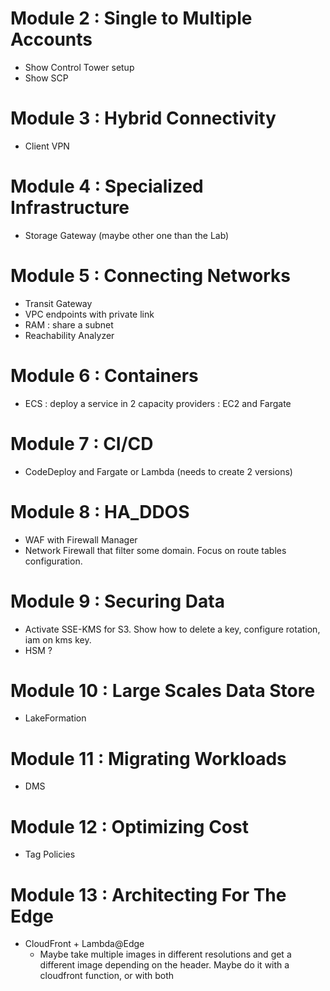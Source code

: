 # Module 2 : Single to Multiple Accounts

* Show Control Tower setup
* Show SCP

# Module 3 : Hybrid Connectivity

* Client VPN

# Module 4 : Specialized Infrastructure

* Storage Gateway (maybe other one than the Lab)

# Module 5 : Connecting Networks

* Transit Gateway
* VPC endpoints with private link
* RAM : share a subnet
* Reachability Analyzer

# Module 6 : Containers

* ECS : deploy a service in 2 capacity providers : EC2 and Fargate

# Module 7 : CI/CD

* CodeDeploy and Fargate or Lambda (needs to create 2 versions)

# Module 8 : HA_DDOS

* WAF with Firewall Manager
* Network Firewall that filter some domain. Focus on route tables configuration.

# Module 9 : Securing Data

* Activate SSE-KMS for S3. Show how to delete a key, configure rotation, iam on kms key.
* HSM ?

# Module 10 : Large Scales Data Store

* LakeFormation

# Module 11 : Migrating Workloads

* DMS

# Module 12 : Optimizing Cost

* Tag Policies

# Module 13 : Architecting For The Edge

* CloudFront + Lambda@Edge
  * Maybe take multiple images in different resolutions and get a different image depending on the header. Maybe do it with a cloudfront function, or with both

